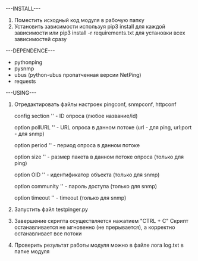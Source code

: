 ---INSTALL---
1) Поместить исходный код модуля в рабочую папку
2) Установить зависимости используя pip3 install для каждой зависимости или pip3 install -r requirements.txt для установки всех зависимостей сразу

---DEPENDENCE---
 - pythonping
 - pysnmp
 - ubus (python-ubus пропатченная версии NetPing)
 - requests

---USING---
1) Отредактировать файлы настроек pingconf, snmpconf, httpconf

   
    config section '<value>' - ID опроса (любое название/id)

   
    option pollURL '<value>' - URL опроса в данном потоке (url - для ping, url:port - для snmp)
   
    option period '<value>' - период опроса в данном потоке
   
    option size '<value>' - размер пакета в данном потоке опроса (только для ping)
   
    option OID '<value>' - идентификатор объекта (только для snmp)
   
    option community '<value>' - пароль доступа (только для snmp)
   
    option timeout '<value>' - timeout (только для snmp)

2) Запустить файл testpinger.py
3) Завершение скрипта осуществляется нажатием "CTRL + C"
    Скрипт останавливается не мгновенно (не прерывается), а корректно останавливает все потоки
4) Проверить результат работы модуля можно в файле лога log.txt в папке модуля
